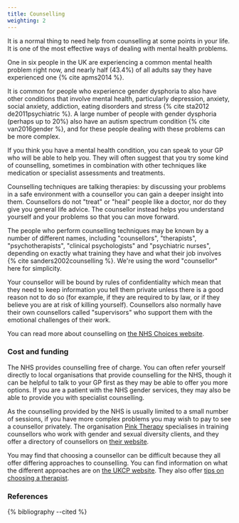```yaml
---
title: Counselling
weighting: 2
---
```


It is a normal thing to need help from counselling at some points in your life. It is one of the most effective ways of dealing with mental health problems.

One in six people in the UK are experiencing a common mental health problem right now, and nearly half (43.4%) of all adults say they have experienced one {% cite apms2014 %}.

It is common for people who experience gender dysphoria to also have other conditions that involve mental health, particularly depression, anxiety, social anxiety, addiction, eating disorders and stress {% cite sta2012  de2011psychiatric %}. A large number of people with gender dysphoria (perhaps up to 20%) also have an autism spectrum condition {% cite van2016gender %}, and for these people dealing with these problems can be more complex.

If you think you have a mental health condition, you can speak to your GP who will be able to help you. They will often suggest that you try some kind of counselling, sometimes in combination with other techniques like medication or specialist assessments and treatments.

Counselling techniques are talking therapies: by discussing your problems in a safe environment with a counsellor you can gain a deeper insight into them. Counsellors do not "treat" or "heal" people like a doctor, nor do they give you general life advice. The counsellor instead helps you understand yourself and your problems so that you can move forward.

The people who perform counselling techniques may be known by a number of different names, including "counsellors", "therapists", "psychotherapists", "clinical psychologists" and "psychiatric nurses", depending on exactly what training they have and what their job involves {% cite sanders2002counselling %}. We're using the word "counsellor" here for simplicity. 

Your counsellor will be bound by rules of confidentiality which mean that they need to keep information you tell them private unless there is a good reason not to do so (for example, if they are required to by law, or if they believe you are at risk of killing yourself). Counsellors also normally have their own counsellors called "supervisors" who support them with the emotional challenges of their work.

You can read more about counselling on [the NHS Choices website](http://www.nhs.uk/conditions/Counselling/Pages/Introduction.aspx).

### Cost and funding

The NHS provides counselling free of charge. You can often refer yourself directly to local organisations that provide counselling for the NHS, though it can be helpful to talk to your GP first as they may be able to offer you more options. If you are a patient with the NHS gender services, they may also be able to provide you with specialist counselling.

As the counselling provided by the NHS is usually limited to a small number of sessions, if you have more complex problems you may wish to pay to see a counsellor privately. The organisation [Pink Therapy](http://pinktherapy.com/) specialises in training counsellors who work with gender and sexual diversity clients, and they offer a directory of counsellors on [their website](http://pinktherapy.com/en-us/findatherapist.aspx).

You may find that choosing a counsellor can be difficult because they all offer differing approaches to counselling. You can find information on what the different approaches are on [the UKCP website](https://www.psychotherapy.org.uk/about-psychotherapy/types/). They also offer [tips on choosing a therapist](https://www.psychotherapy.org.uk/about-psychotherapy/choosing-a-psychotherapist/).

### References

{% bibliography --cited %}
